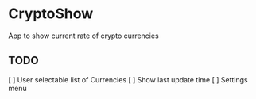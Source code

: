 # CryptoShow
App to show current rate of crypto currencies

## TODO
[ ] User selectable list of Currencies
[ ] Show last update time
[ ] Settings menu
